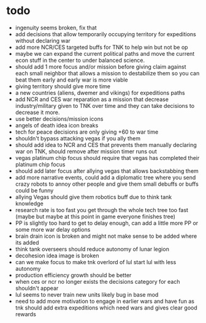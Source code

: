 # todo

- ingenuity seems broken, fix that
- add decisions that allow temporarily occupying territory for expeditions without declaring war
- add more NCR/CES targeted buffs for TNK to help win but not be op
- maybe we can expand the current political paths and move the current econ stuff in the center to under balanced science.
- should add 1 more focus and/or mission before giving claim against each small neighbor that allows a mission to destabilize them so you can beat them early and early war is more viable
- giving territory should give more time
- a new countries (aliens, dwemer and vikings) for expeditions paths
- add NCR and CES war reparation as a mission that decrease industry/military given to TNK over time and they can take decisions to decrease it more.
- use better decisions/mission icons
- angels of death idea icon breaks
- tech for peace decisions are only giving +60 to war time
- shouldn't bypass attacking vegas if you ally them
- should add idea to NCR and CES that prevents them manually declaring war on TNK, should remove after mission timer runs out
- vegas platinum chip focus should require that vegas has completed their platinum chip focus
- should add later focus after allying vegas that allows backstabbing them
- add more narrative events, could add a diplomatic tree where you send crazy robots to annoy other people and give them small debuffs or buffs could be funny
- allying Vegas should give them robotics buff due to think tank knowledge
- research rate is too fast you get through the whole tech tree too fast (maybe but maybe at this point in game everyone finishes tree)
- PP is slightly too hard to get to delay enough, can add a little more PP or some more war delay options
- brain drain icon is broken and might not make sense to be added where its added
- think tank overseers should reduce autonomy of lunar legion
- decohesion idea image is broken
- can we make focus to make tnk overlord of lul start lul with less autonomy
- production efficiency growth should be better
- when ces or ncr no longer exists the decisions category for each shouldn't appear
- lul seems to never train new units likely bug in base mod
- need to add more motivation to engage in earlier wars and have fun as tnk should add extra expeditions which need wars and gives clear good rewards